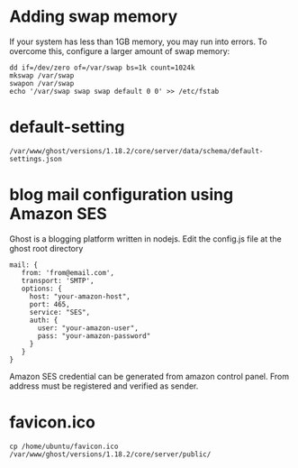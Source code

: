 # Adding swap memory
If your system has less than 1GB memory, you may run into errors. To overcome this, configure a larger amount of swap memory:

```
dd if=/dev/zero of=/var/swap bs=1k count=1024k
mkswap /var/swap
swapon /var/swap
echo '/var/swap swap swap default 0 0' >> /etc/fstab
```

# default-setting

    /var/www/ghost/versions/1.18.2/core/server/data/schema/default-settings.json


# blog mail configuration using Amazon SES

Ghost is a blogging platform written in nodejs.
Edit the config.js file at the ghost root directory

```
mail: {
   from: 'from@email.com',
   transport: 'SMTP',
   options: {
     host: "your-amazon-host",
     port: 465,
     service: "SES",
     auth: {
       user: "your-amazon-user",
       pass: "your-amazon-password"
     }
   }
}
```

Amazon SES credential can be generated from amazon control panel.
From address must be registered and verified as sender.

# favicon.ico

    cp /home/ubuntu/favicon.ico /var/www/ghost/versions/1.18.2/core/server/public/
